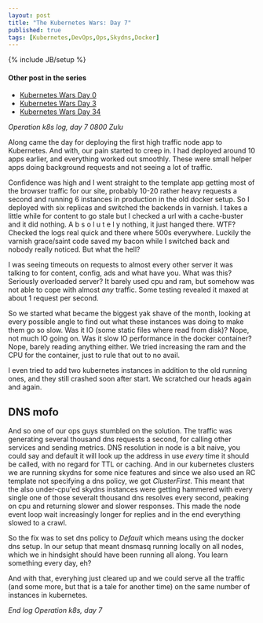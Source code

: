 ```yaml
---
layout: post
title: "The Kubernetes Wars: Day 7"
published: true
tags: [Kubernetes,DevOps,Ops,Skydns,Docker]
---
```

{% include JB/setup %}

#### Other post in the series

*  [Kubernetes Wars Day 0](/2016/06/kubernetes-wars-day-0.html)
*  [Kubernetes Wars Day 3](/2016/06/kubernetes-wars-day-3.html)
*  [Kubernetes Wars Day 34](/2016/12/the-kubernetes-wars-day-34.html)


_Operation k8s log, day 7 0800 Zulu_

Along came the day for deploying the first high traffic node app to Kubernetes. And with, our pain started to creep in. I had deployed around 10 apps earlier, and everything worked out smoothly. These were small helper apps doing background requests and not seeing a lot of traffic. 

Confidence was high and I went straight to the template app getting most of the browser traffic for our site, probably 10-20 rather heavy requests a second and running 6 instances in production in the old docker setup. So I deployed with six replicas and switched the backends in varnish. I takes a little while for content to go stale but I checked a url with a cache-buster and it did nothing. A b s o l u t e l y nothing, it just hanged there. WTF? Checked the logs real quick and there where 500s everywhere. Luckily the varnish grace/saint code saved my bacon while I switched back and nobody really noticed. But what the hell?

I was seeing timeouts on requests to almost every other server it was talking to for content, config, ads and what have you. What was this? Seriously overloaded server? It barely used cpu and ram, but somehow was not able to cope with almost _any_ traffic. Some testing revealed it maxed at about 1 request per second. 

So we started what became the biggest yak shave of the month, looking at every possible angle to find out what these instances was doing to make them go so slow. Was it IO (some static files where read from disk)? Nope, not much IO going on. Was it slow IO performance in the docker container? Nope, barely reading anything either. We tried increasing the ram and the CPU for the container, just to rule that out to no avail. 

I even tried to add two kubernetes instances in addition to the old running ones, and they still crashed soon after start. We scratched our heads again and again. 

## DNS mofo

And so one of our ops guys stumbled on the solution. The traffic was generating several thousand dns requests a second, for calling other services and sending metrics. DNS resolution in node is a bit naive, you could say and default it will look up the address in use _every_ time it should be called, with no regard for TTL or caching. And in our kubernetes clusters we are running skydns for some nice features and since we also used an RC template not specifying a dns policy, we got _ClusterFirst_. This meant that the also under-cpu'ed skydns instances were getting hammered with every single one of those severalt thousand dns resolves every second, peaking on cpu and returning slower and slower responses. This made the node event loop wait increasingly longer for replies and in the end everything slowed to a crawl. 

So the fix was to set dns policy to _Default_ which means using the docker dns setup. In our setup that meant dnsmasq running locally on all nodes, which we in hindsight should have been running all along. You learn something every day, eh?

And with that, everyhing just cleared up and we could serve all the traffic (and some more, but that is a tale for another time) on the same number of instances in kubernetes. 

_End log Operation k8s, day 7_
